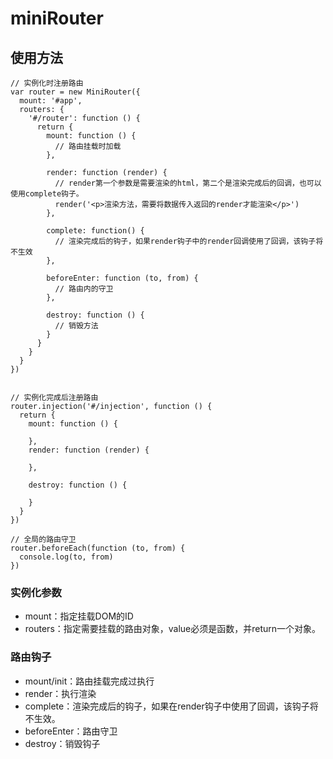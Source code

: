 # miniRouter


## 使用方法

```
// 实例化时注册路由
var router = new MiniRouter({
  mount: '#app',
  routers: {
    '#/router': function () {
      return {
        mount: function () {
          // 路由挂载时加载
        },

        render: function (render) {
          // render第一个参数是需要渲染的html，第二个是渲染完成后的回调，也可以使用complete钩子。
          render('<p>渲染方法，需要将数据传入返回的render才能渲染</p>')
        },

        complete: function() {
          // 渲染完成后的钩子，如果render钩子中的render回调使用了回调，该钩子将不生效
        },

        beforeEnter: function (to, from) {
          // 路由内的守卫
        },

        destroy: function () {
          // 销毁方法
        }
      }
    }
  }
})


// 实例化完成后注册路由
router.injection('#/injection', function () {
  return {
    mount: function () {

    },
    render: function (render) {

    },

    destroy: function () {

    }
  }
})

// 全局的路由守卫
router.beforeEach(function (to, from) {
  console.log(to, from)
})
```

### 实例化参数
- mount：指定挂载DOM的ID
- routers：指定需要挂载的路由对象，value必须是函数，并return一个对象。


### 路由钩子
- mount/init：路由挂载完成过执行
- render：执行渲染
- complete：渲染完成后的钩子，如果在render钩子中使用了回调，该钩子将不生效。
- beforeEnter：路由守卫
- destroy：销毁钩子